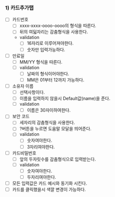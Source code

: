 ### 1) 카드추가탭

- [ ] 카드번호
  - [ ] xxxx-xxxx-oooo-oooo의 형식을 따른다.
  - [ ] 뒤의 여덟자리는 감춤형식을 사용한다.
  - validation
    - [ ] 16자리로 이루어져야한다.
    - [ ] 숫자만 입력가능하다.
- [ ] 만료일
  - [ ] MM/YY 형식을 따른다.
  - [ ] validation
    - [ ] 날짜의 형식이어야한다.
    - [ ] MM은 01부터 12까지 가능하다.
- [ ] 소유자 이름
  - [ ] 선택사항이다.
  - [ ] 이름을 입력하지 않을시 Default값(name)을 준다.
  - [ ] validation
    - [ ] 이름은 30자이하여한다.
- [ ] 보안 코드
  - [ ] 세자리의 감춤형식을 사용한다.
  - [ ] ?버튼을 누르면 도움말 모달을 띄어준다.
  - [ ] validation
    - [ ] 숫자여야한다.
    - [ ] 3자리여야한다.
- [ ] 카드비밀번호
  - [ ] 앞의 두자릿수를 감춤형식으로 입력받는다.
  - [ ] validation
    - [ ] 숫자여야한다.
    - [ ] 두자리여야한다.
- [ ] 모든 입력값은 카드 예시와 동기화 시킨다.
- [ ] 카드를 클릭했을시 색깔 변경이 가능하다.

